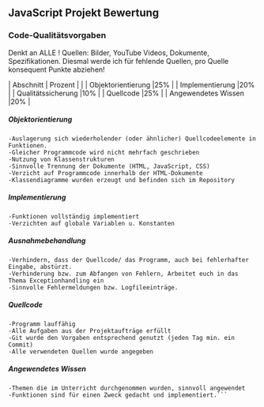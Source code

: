 ## JavaScript Projekt Bewertung
### Code-Qualitätsvorgaben


Denkt an ALLE ! Quellen: Bilder, YouTube Videos, Dokumente, Spezifikationen. 
Diesmal werde ich für fehlende Quellen, pro Quelle konsequent Punkte abziehen!


| Abschnitt | Prozent  |
|
| Objektorientierung		|25%       |
| Implementierung			|20%       |
| Qualitätssicherung		|10%       |
| Quellcode					|25%       |
| Angewendetes Wissen		|20%       |


##### Objektorientierung
```
-Auslagerung sich wiederholender (oder ähnlicher) Quellcodeelemente in Funktionen.
-Gleicher Programmcode wird nicht mehrfach geschrieben
-Nutzung von Klassenstrukturen
-Sinnvolle Trennung der Dokumente (HTML, JavaScript, CSS)
-Verzicht auf Programmcode innerhalb der HTML-Dokumente
-Klassendiagramme wurden erzeugt und befinden sich im Repository
```
##### Implementierung
```
-Funktionen vollständig implementiert
-Verzichten auf globale Variablen u. Konstanten
```

##### Ausnahmebehandlung
```
-Verhindern, dass der Quellcode/ das Programm, auch bei fehlerhafter Eingabe, abstürzt.
-Verhinderung bzw. zum Abfangen von Fehlern, Arbeitet euch in das Thema Exceptionhandling ein
-Sinnvolle Fehlermeldungen bzw. Logfileeinträge.
```
##### Quellcode
```
-Programm lauffähig
-Alle Aufgaben aus der Projektaufträge erfüllt
-Git wurde den Vorgaben entsprechend genutzt (jeden Tag min. ein Commit)
-Alle verwendeten Quellen wurde angegeben
```

##### Angewendetes Wissen
```
-Themen die im Unterricht durchgenommen wurden, sinnvoll angewendet
-Funktionen sind für einen Zweck gedacht und implementiert.```